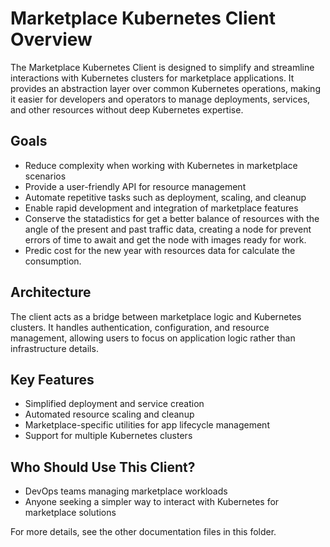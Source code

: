 # Marketplace Kubernetes Client Overview

The Marketplace Kubernetes Client is designed to simplify and streamline interactions with Kubernetes clusters for marketplace applications. It provides an abstraction layer over common Kubernetes operations, making it easier for developers and operators to manage deployments, services, and other resources without deep Kubernetes expertise.

## Goals

- Reduce complexity when working with Kubernetes in marketplace scenarios
- Provide a user-friendly API for resource management
- Automate repetitive tasks such as deployment, scaling, and cleanup
- Enable rapid development and integration of marketplace features
- Conserve the statadistics for get a better balance of resources with the angle of the present and past traffic data, creating a node for prevent errors of time to await and get the node with images ready for work.
- Predic cost for the new year with resources data for calculate the consumption.

## Architecture

The client acts as a bridge between marketplace logic and Kubernetes clusters. It handles authentication, configuration, and resource management, allowing users to focus on application logic rather than infrastructure details.

## Key Features

- Simplified deployment and service creation
- Automated resource scaling and cleanup
- Marketplace-specific utilities for app lifecycle management
- Support for multiple Kubernetes clusters

## Who Should Use This Client?

- DevOps teams managing marketplace workloads
- Anyone seeking a simpler way to interact with Kubernetes for marketplace solutions

For more details, see the other documentation files in this folder.
